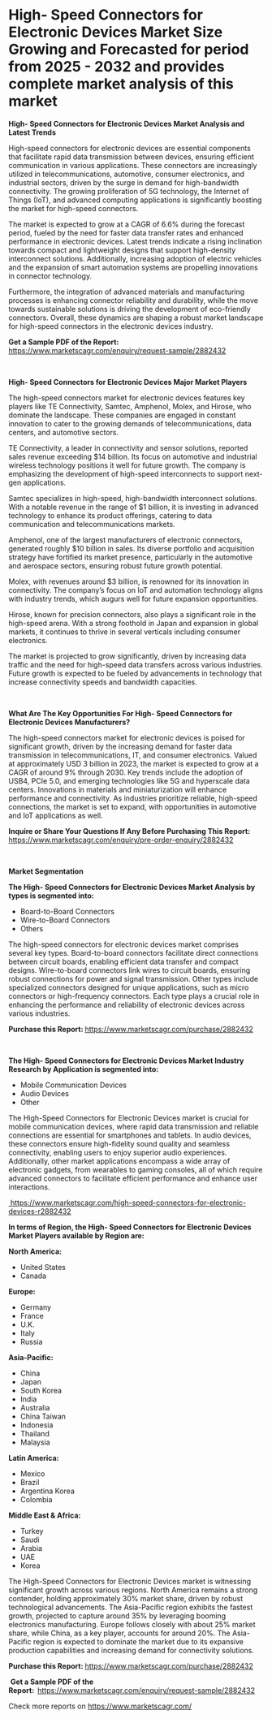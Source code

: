 <p><h1>High- Speed Connectors for Electronic Devices Market Size Growing and Forecasted for period from 2025 - 2032 and provides complete market analysis of this market</h1></p><p><strong>High- Speed Connectors for Electronic Devices Market Analysis and Latest Trends</strong></p>
<p><p>High-speed connectors for electronic devices are essential components that facilitate rapid data transmission between devices, ensuring efficient communication in various applications. These connectors are increasingly utilized in telecommunications, automotive, consumer electronics, and industrial sectors, driven by the surge in demand for high-bandwidth connectivity. The growing proliferation of 5G technology, the Internet of Things (IoT), and advanced computing applications is significantly boosting the market for high-speed connectors.</p><p>The market is expected to grow at a CAGR of 6.6% during the forecast period, fueled by the need for faster data transfer rates and enhanced performance in electronic devices. Latest trends indicate a rising inclination towards compact and lightweight designs that support high-density interconnect solutions. Additionally, increasing adoption of electric vehicles and the expansion of smart automation systems are propelling innovations in connector technology.</p><p>Furthermore, the integration of advanced materials and manufacturing processes is enhancing connector reliability and durability, while the move towards sustainable solutions is driving the development of eco-friendly connectors. Overall, these dynamics are shaping a robust market landscape for high-speed connectors in the electronic devices industry.</p></p>
<p><strong>Get a Sample PDF of the Report:&nbsp;</strong> <a href="https://www.marketscagr.com/enquiry/request-sample/2882432?utm_campaign=3199&utm_medium=2&utm_source=Github&utm_content=ia&utm_term=13032025&utm_id=high-speed-connectors-for-electronic-devices">https://www.marketscagr.com/enquiry/request-sample/2882432</a></p>
<p>&nbsp;</p>
<p><strong>High- Speed Connectors for Electronic Devices Major Market Players</strong></p>
<p><p>The high-speed connectors market for electronic devices features key players like TE Connectivity, Samtec, Amphenol, Molex, and Hirose, who dominate the landscape. These companies are engaged in constant innovation to cater to the growing demands of telecommunications, data centers, and automotive sectors.</p><p>TE Connectivity, a leader in connectivity and sensor solutions, reported sales revenue exceeding $14 billion. Its focus on automotive and industrial wireless technology positions it well for future growth. The company is emphasizing the development of high-speed interconnects to support next-gen applications.</p><p>Samtec specializes in high-speed, high-bandwidth interconnect solutions. With a notable revenue in the range of $1 billion, it is investing in advanced technology to enhance its product offerings, catering to data communication and telecommunications markets.</p><p>Amphenol, one of the largest manufacturers of electronic connectors, generated roughly $10 billion in sales. Its diverse portfolio and acquisition strategy have fortified its market presence, particularly in the automotive and aerospace sectors, ensuring robust future growth potential.</p><p>Molex, with revenues around $3 billion, is renowned for its innovation in connectivity. The company’s focus on IoT and automation technology aligns with industry trends, which augurs well for future expansion opportunities.</p><p>Hirose, known for precision connectors, also plays a significant role in the high-speed arena. With a strong foothold in Japan and expansion in global markets, it continues to thrive in several verticals including consumer electronics.</p><p>The market is projected to grow significantly, driven by increasing data traffic and the need for high-speed data transfers across various industries. Future growth is expected to be fueled by advancements in technology that increase connectivity speeds and bandwidth capacities.</p></p>
<p>&nbsp;</p>
<p><strong>What Are The Key Opportunities For High- Speed Connectors for Electronic Devices Manufacturers?</strong></p>
<p><p>The high-speed connectors market for electronic devices is poised for significant growth, driven by the increasing demand for faster data transmission in telecommunications, IT, and consumer electronics. Valued at approximately USD 3 billion in 2023, the market is expected to grow at a CAGR of around 9% through 2030. Key trends include the adoption of USB4, PCIe 5.0, and emerging technologies like 5G and hyperscale data centers. Innovations in materials and miniaturization will enhance performance and connectivity. As industries prioritize reliable, high-speed connections, the market is set to expand, with opportunities in automotive and IoT applications as well.</p></p>
<p><strong>Inquire or Share Your Questions If Any Before Purchasing This Report:</strong> <a href="https://www.marketscagr.com/enquiry/pre-order-enquiry/2882432?utm_campaign=3199&utm_medium=2&utm_source=Github&utm_content=ia&utm_term=13032025&utm_id=high-speed-connectors-for-electronic-devices">https://www.marketscagr.com/enquiry/pre-order-enquiry/2882432</a></p>
<p>&nbsp;</p>
<p><strong>Market Segmentation</strong></p>
<p><strong>The High- Speed Connectors for Electronic Devices Market Analysis by types is segmented into:</strong></p>
<p><ul><li>Board-to-Board Connectors</li><li>Wire-to-Board Connectors</li><li>Others</li></ul></p>
<p><p>The high-speed connectors for electronic devices market comprises several key types. Board-to-board connectors facilitate direct connections between circuit boards, enabling efficient data transfer and compact designs. Wire-to-board connectors link wires to circuit boards, ensuring robust connections for power and signal transmission. Other types include specialized connectors designed for unique applications, such as micro connectors or high-frequency connectors. Each type plays a crucial role in enhancing the performance and reliability of electronic devices across various industries.</p></p>
<p><strong>Purchase this Report:&nbsp;</strong><a href="https://www.marketscagr.com/purchase/2882432?utm_campaign=3199&utm_medium=2&utm_source=Github&utm_content=ia&utm_term=13032025&utm_id=high-speed-connectors-for-electronic-devices">https://www.marketscagr.com/purchase/2882432</a></p>
<p>&nbsp;</p>
<p><strong>The High- Speed Connectors for Electronic Devices Market Industry Research by Application is segmented into:</strong></p>
<p><ul><li>Mobile Communication Devices</li><li>Audio Devices</li><li>Other</li></ul></p>
<p><p>The High-Speed Connectors for Electronic Devices market is crucial for mobile communication devices, where rapid data transmission and reliable connections are essential for smartphones and tablets. In audio devices, these connectors ensure high-fidelity sound quality and seamless connectivity, enabling users to enjoy superior audio experiences. Additionally, other market applications encompass a wide array of electronic gadgets, from wearables to gaming consoles, all of which require advanced connectors to facilitate efficient performance and enhance user interactions.</p></p>
<p><a href="https://www.marketscagr.com/high-speed-connectors-for-electronic-devices-r2882432?utm_campaign=3199&utm_medium=2&utm_source=Github&utm_content=ia&utm_term=13032025&utm_id=high-speed-connectors-for-electronic-devices">&nbsp;https://www.marketscagr.com/high-speed-connectors-for-electronic-devices-r2882432</a></p>
<p><strong>In terms of Region, the High- Speed Connectors for Electronic Devices Market Players available by Region are:</strong></p>
<p>
    <p> <strong> North America: </strong>
        <ul>
            <li>United States</li>
            <li>Canada</li>
        </ul>
        </p> 
    <p> <strong> Europe: </strong>
        <ul>
            <li>Germany</li>
            <li>France</li>
            <li>U.K.</li>
            <li>Italy</li>
            <li>Russia</li>
        </ul>
        </p> 
    <p> <strong> Asia-Pacific: </strong>
        <ul>
            <li>China</li>
            <li>Japan</li>
            <li>South Korea</li>
            <li>India</li>
            <li>Australia</li>
            <li>China Taiwan</li>
            <li>Indonesia</li>
            <li>Thailand</li>
            <li>Malaysia</li>
        </ul>
        </p> 
    <p> <strong> Latin America: </strong>
        <ul>
            <li>Mexico</li>
            <li>Brazil</li>
            <li>Argentina Korea</li>
            <li>Colombia</li>
        </ul>
        </p> 
    <p> <strong> Middle East & Africa: </strong>
        <ul>
            <li>Turkey</li>
            <li>Saudi</li>
            <li>Arabia</li>
            <li>UAE</li>
            <li>Korea</li>
        </ul>
    </p>
    </p>
<p><p>The High-Speed Connectors for Electronic Devices market is witnessing significant growth across various regions. North America remains a strong contender, holding approximately 30% market share, driven by robust technological advancements. The Asia-Pacific region exhibits the fastest growth, projected to capture around 35% by leveraging booming electronics manufacturing. Europe follows closely with about 25% market share, while China, as a key player, accounts for around 20%. The Asia-Pacific region is expected to dominate the market due to its expansive production capabilities and increasing demand for connectivity solutions.</p></p>
<p><strong>Purchase this Report: </strong><a href="https://www.marketscagr.com/purchase/2882432?utm_campaign=3199&utm_medium=2&utm_source=Github&utm_content=ia&utm_term=13032025&utm_id=high-speed-connectors-for-electronic-devices">https://www.marketscagr.com/purchase/2882432</a></p>
<p>&nbsp;<strong>Get a Sample PDF of the Report:&nbsp;&nbsp;</strong><a href="https://www.marketscagr.com/enquiry/request-sample/2882432?utm_campaign=3199&utm_medium=2&utm_source=Github&utm_content=ia&utm_term=13032025&utm_id=high-speed-connectors-for-electronic-devices">https://www.marketscagr.com/enquiry/request-sample/2882432</a></p>
<p><strong></strong></p>
<p>Check more reports on <a href="https://www.marketscagr.com/?utm_campaign=3199&utm_medium=2&utm_source=Github&utm_content=ia&utm_term=13032025&utm_id=high-speed-connectors-for-electronic-devices">https://www.marketscagr.com/</a></p>